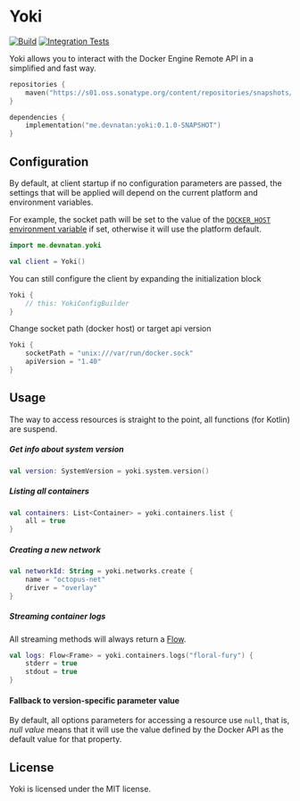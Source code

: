 # Yoki

[![Build](https://github.com/DevNatan/yoki/actions/workflows/build.yml/badge.svg)](https://github.com/DevNatan/yoki/actions/workflows/build.yml)
[![Integration Tests](https://github.com/DevNatan/yoki/actions/workflows/integration-tests.yml/badge.svg)](https://github.com/DevNatan/yoki/actions/workflows/integration-tests.yml)

Yoki allows you to interact with the Docker Engine Remote API in a simplified and fast way.

```kotlin
repositories {
    maven("https://s01.oss.sonatype.org/content/repositories/snapshots/")
}

dependencies {
    implementation("me.devnatan:yoki:0.1.0-SNAPSHOT")
}
```

## Configuration

By default, at client startup if no configuration parameters are passed, the settings that will be applied will depend
on the current platform and environment variables.

For example, the socket path will be set to the value of
the [`DOCKER_HOST` environment variable](https://docs.docker.com/compose/reference/envvars/#docker_host) if set,
otherwise it will use the platform default.

```kotlin
import me.devnatan.yoki

val client = Yoki()
```

You can still configure the client by expanding the initialization block

```kotlin
Yoki {
    // this: YokiConfigBuilder
}
```

Change socket path (docker host) or target api version

```kotlin
Yoki {
    socketPath = "unix:///var/run/docker.sock"
    apiVersion = "1.40"
}
```

## Usage

The way to access resources is straight to the point, all functions (for Kotlin) are suspend.

##### Get info about system version

```kotlin
val version: SystemVersion = yoki.system.version()
```

##### Listing all containers

```kotlin
val containers: List<Container> = yoki.containers.list {
    all = true
}
```

##### Creating a new network

```kotlin
val networkId: String = yoki.networks.create {
    name = "octopus-net"
    driver = "overlay"
}
```

##### Streaming container logs

All streaming methods will always return a [Flow](https://kotlinlang.org/docs/flow.html).

```kotlin
val logs: Flow<Frame> = yoki.containers.logs("floral-fury") {
    stderr = true
    stdout = true
}
```

#### Fallback to version-specific parameter value

By default, all options parameters for accessing a resource use `null`, that is, *null value* means
that it will use the value defined by the Docker API as the default value for that property.

## License

Yoki is licensed under the MIT license.
